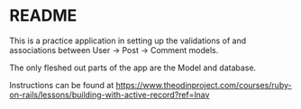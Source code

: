 # README

This is a practice application in setting up the validations of and associations between User -> Post -> Comment models. 

The only fleshed out parts of the app are the Model and database.

Instructions can be found at https://www.theodinproject.com/courses/ruby-on-rails/lessons/building-with-active-record?ref=lnav

